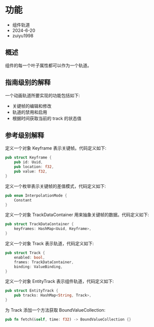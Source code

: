 # 功能

- 组件轨道
- 2024-6-20
- zuiyu1998

## 概述

组件的每一个叶子属性都可以作为一个轨道。

## 指南级别的解释

一个动画轨道所要实现的功能包括如下:

- 关键帧的编辑和修改
- 轨道的禁用和启用
- 根据时间获取当前的 track 的状态值

## 参考级别解释

定义一个对象 Keyframe 表示关键帧。代码定义如下:

```rust
pub struct Keyframe {
    pub id: Uuid,
    pub location: f32,
    pub value: f32,
}

```

定义一个枚举表示关键帧的差值模式，代码定义如下:

```rust
pub enum InterpolationMode {
    Constant
}

```

定义一个对象 TrackDataContainer 用来抽象关键帧的数据。代码定义如下:

```rust
pub struct TrackDataContainer {
    keyframes: HashMap<Uuid, Keyframe>,
}

```

定义一个对象 Track 表示轨道，代码定义如下:

```rust
pub struct Track {
    enabled: bool,
    frames: TrackDataContainer,
    binding: ValueBinding,
}
```

定义一个对象 EntityTrack 表示组件轨道，代码定义如下:

```rust
pub struct EntityTrack {
    pub tracks: HashMap<String, Track>,
}
```

为 Track 添加一个方法获取 BoundValueCollection:

```rust
pub fn fetch(&self, time: f32) -> BoundValueCollection {}

```
